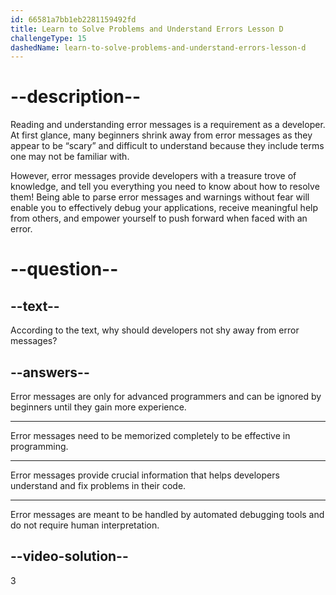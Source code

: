 ```yaml
---
id: 66581a7bb1eb2281159492fd
title: Learn to Solve Problems and Understand Errors Lesson D
challengeType: 15
dashedName: learn-to-solve-problems-and-understand-errors-lesson-d
---
```


# --description--

Reading and understanding error messages is a requirement as a developer. At first glance, many beginners shrink away from error messages as they appear to be “scary” and difficult to understand because they include terms one may not be familiar with.

However, error messages provide developers with a treasure trove of knowledge, and tell you everything you need to know about how to resolve them! Being able to parse error messages and warnings without fear will enable you to effectively debug your applications, receive meaningful help from others, and empower yourself to push forward when faced with an error.

# --question--

## --text--

According to the text, why should developers not shy away from error messages?

## --answers--

Error messages are only for advanced programmers and can be ignored by beginners until they gain more experience.

---

Error messages need to be memorized completely to be effective in programming.

---

Error messages provide crucial information that helps developers understand and fix problems in their code.

---

Error messages are meant to be handled by automated debugging tools and do not require human interpretation.


## --video-solution--

3
